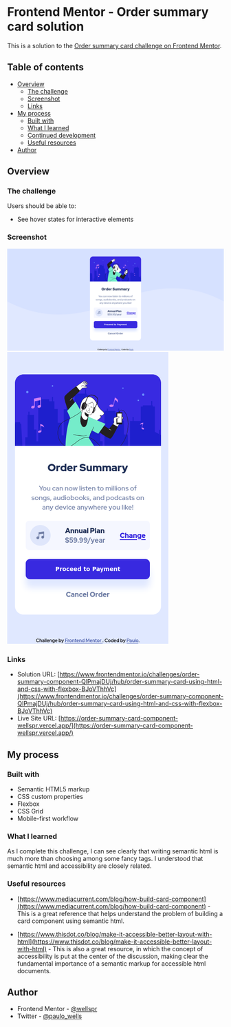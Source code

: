 # Frontend Mentor - Order summary card solution

This is a solution to the [Order summary card challenge on Frontend Mentor](https://www.frontendmentor.io/challenges/order-summary-component-QlPmajDUj). 

## Table of contents

- [Overview](#overview)
  - [The challenge](#the-challenge)
  - [Screenshot](#screenshot)
  - [Links](#links)
- [My process](#my-process)
  - [Built with](#built-with)
  - [What I learned](#what-i-learned)
  - [Continued development](#continued-development)
  - [Useful resources](#useful-resources)
- [Author](#author)

## Overview

### The challenge

Users should be able to:

- See hover states for interactive elements

### Screenshot

![](./screenshots/desktop.png)
![](./screenshots/mobile.png)


### Links

- Solution URL: [https://www.frontendmentor.io/challenges/order-summary-component-QlPmajDUj/hub/order-summary-card-using-html-and-css-with-flexbox-BJoVThhVc](https://www.frontendmentor.io/challenges/order-summary-component-QlPmajDUj/hub/order-summary-card-using-html-and-css-with-flexbox-BJoVThhVc)
- Live Site URL: [https://order-summary-card-component-wellspr.vercel.app/](https://order-summary-card-component-wellspr.vercel.app/)

## My process

### Built with

- Semantic HTML5 markup
- CSS custom properties
- Flexbox
- CSS Grid
- Mobile-first workflow


### What I learned

As I complete this challenge, I can see clearly that writing semantic html is much more than choosing among some fancy tags. I understood that semantic html and accessibility are closely related. 


### Useful resources

- [https://www.mediacurrent.com/blog/how-build-card-component](https://www.mediacurrent.com/blog/how-build-card-component) - This is a great reference that helps understand the problem of building a card component using semantic html.

- [https://www.thisdot.co/blog/make-it-accessible-better-layout-with-html](https://www.thisdot.co/blog/make-it-accessible-better-layout-with-html) - This is also a great resource, in which the concept of accessibility is put at the center of the discussion, making clear the fundamental importance of a semantic markup for accessible html documents.

## Author

- Frontend Mentor - [@wellspr](https://www.frontendmentor.io/profile/wellspr)
- Twitter - [@paulo_wells](https://www.twitter.com/paulo_wells)
